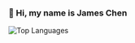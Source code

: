 ### 👋 Hi, my name is **James Chen**


![Top Languages](https://github-readme-stats.vercel.app/api/top-langs/?username=TypingHare&layout=compact&theme=radical)
